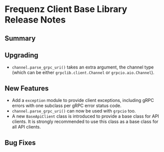 # Frequenz Client Base Library Release Notes

## Summary

<!-- Here goes a general summary of what this release is about -->

## Upgrading

- `channel.parse_grpc_uri()` takes an extra argument, the channel type (which can be either `grpclib.client.Channel` or `grpcio.aio.Channel`).

## New Features

- Add a `exception` module to provide client exceptions, including gRPC errors with one subclass per gRPC error status code.
- `channel.parse_grpc_uri()` can now be used with `grpcio` too.
- A new `BaseApiClient` class is introduced to provide a base class for API clients. It is strongly recommended to use this class as a base class for all API clients.

## Bug Fixes

<!-- Here goes notable bug fixes that are worth a special mention or explanation -->
